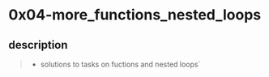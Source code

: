 # 0x04-more_functions_nested_loops
## description
> * solutions to tasks on fuctions and nested loops`
